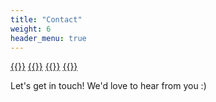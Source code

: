```yaml
---
title: "Contact"
weight: 6
header_menu: true
---
```


[{{<icon class="fa fa-discord-alt">}}](https://discord.gg/critgamer "Discord")
[{{<icon class="fa fa-twitter">}}](https://twitter.com/critgamer "Twitter")
[{{<icon class="fa fa-facebook">}}](https://facebook.com/critgamer "Facebook")
[{{<icon class="fa fa-github">}}](https://github.com/Critgamergc "Github")

Let's get in touch! We'd love to hear from you :)
